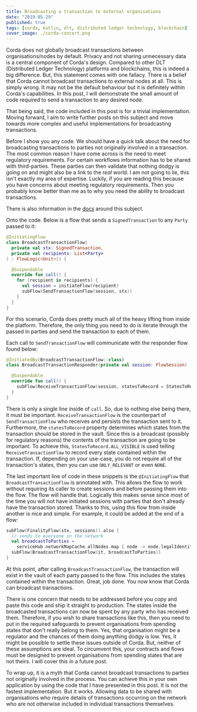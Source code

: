 ```yaml
---
title: Broadcasting a transaction to external organisations
date: "2019-05-29"
published: true
tags: [corda, kotlin, dlt, distributed ledger technology, blockchain]
cover_image: ./corda-concert.png
---
```


Corda does not globally broadcast transactions between organisations/nodes by default. Privacy and not sharing unnecessary data is a central component of Corda's design. Compared to other DLT (Distributed Ledger Technology) platforms and blockchains, this is indeed a big difference. But, this statement comes with one fallacy. There is a belief that Corda cannot broadcast transactions to external nodes at all. This is simply wrong. It may not be the default behaviour but it is definitely within Corda's capabilities. In this post, I will demonstrate the small amount of code required to send a transaction to any desired node.

That being said, the code included in this post is for a trivial implementation. Moving forward, I aim to write further posts on this subject and move towards more complex and useful implementations for broadcasting transactions.

Before I show you any code. We should have a quick talk about the need for broadcasting transactions to parties not originally involved in a transaction. The most common reason I have come across is the need to meet regulatory requirements. For certain workflows information has to be shared with third-parties. These parties can then validate that nothing dodgy is going on and might also be a link to the _real_ world. I am not going to lie, this isn't exactly my area of expertise. Luckily, if you are reading this because you have concerns about meeting regulatory requirements. Then you probably know better than me as to why you need the ability to broadcast transactions.

There is also information in the [docs](https://docs.corda.net/tutorial-observer-nodes.html) around this subject.

Onto the code. Below is a flow that sends a `SignedTransaction` to any `Party` passed to it:

```kotlin
@InitiatingFlow
class BroadcastTransactionFlow(
  private val stx: SignedTransaction,
  private val recipients: List<Party>
) : FlowLogic<Unit>() {

  @Suspendable
  override fun call() {
    for (recipient in recipients) {
      val session = initiateFlow(recipient)
      subFlow(SendTransactionFlow(session, stx))
    }
  }
}
```

For this scenario, Corda does pretty much all of the heavy lifting from inside the platform. Therefore, the only thing you need to do is iterate through the passed in parties and send the transaction to each of them.

Each call to `SendTransactionFlow` will communicate with the responder flow found below:

```kotlin
@InitiatedBy(BroadcastTransactionFlow::class)
class BroadcastTransactionResponder(private val session: FlowSession) : FlowLogic<Unit>() {

  @Suspendable
  override fun call() {
    subFlow(ReceiveTransactionFlow(session, statesToRecord = StatesToRecord.ALL_VISIBLE))
  }
}
```

There is only a single line inside of `call`. So, due to nothing else being there, it must be important. `ReceiveTransactionFlow` is the counterpart of `SendTransactionFlow` who receives and persists the transaction sent to it. Furthermore, the `statesToRecord` property determines which states from the transaction should be stored in the vault. Since this is a broadcast (possibly for regulatory reasons) the contents of the transaction are going to be important. To achieve this, `StatesToRecord.ALL_VISIBLE` is used telling `ReceiveTransactionFlow` to record every state contained within the transaction. If, depending on your use-case, you do not require all of the transaction's states, then you can use `ONLY_RELEVANT` or even `NONE`.

The last important line of code in these snippets is the `@InitiatingFlow` that `BroadcastTransactionFlow` is annotated with. This allows the flow to work without requiring its caller to create sessions and before passing them into the flow. The flow will handle that. Logically this makes sense since most of the time you will not have initiated sessions with parties that don't already have the transaction stored. Thanks to this, using this flow from inside another is nice and simple. For example, it could be added at the end of a flow:

```kotlin
subFlow(FinalityFlow(stx, sessions)).also {
  // sends to everyone in the network
  val broadcastToParties =
    serviceHub.networkMapCache.allNodes.map { node -> node.legalIdentities.first() } - message.recipient - message.sender
  subFlow(BroadcastTransactionFlow(it, broadcastToParties))
}
```

At this point, after calling `BroadcastTransactionFlow`, the transaction will exist in the vault of each party passed to the flow. This includes the states contained within the transaction. Great, job done. You now know that Corda can broadcast transactions.

There is one concern that needs to be addressed before you copy and paste this code and ship it straight to production. The states inside the broadcasted transactions can now be spent by any party who has received them. Therefore, if you wish to share transactions like this, then you need to put in the required safeguards to prevent organisations from spending states that don't really belong to them. Yes, that organisation might be a regulator and the chances of them doing anything dodgy is low. Yes, it might be possible to settle these issues outside of Corda. But, neither of these assumptions are ideal. To circumvent this, your contracts and flows must be designed to prevent organisations from spending states that are not theirs. I will cover this in a future post.

To wrap up, it is a myth that Corda cannot broadcast transactions to parties not originally involved in the process. You can achieve this in your own application by using the code that I have presented in this post. It is not the fastest implementation. But it works. Allowing data to be shared with organisations who require details of transactions occurring on the network who are not otherwise included in individual transactions themselves.